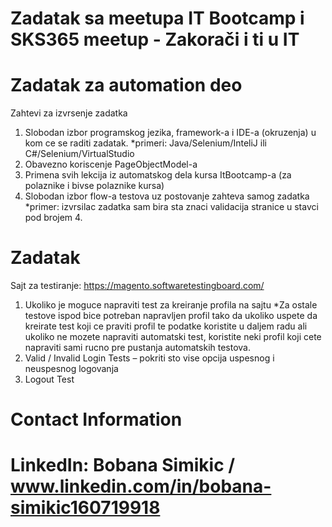 # Zadatak sa meetupa IT Bootcamp i SKS365 meetup - Zakorači i ti u IT

# Zadatak za automation deo

Zahtevi za izvrsenje zadatka

1. Slobodan izbor programskog jezika, framework-a i IDE-a (okruzenja) u kom ce se raditi
zadatak.
*primeri: Java/Selenium/InteliJ ili C#/Selenium/VirtualStudio
2. Obavezno koriscenje PageObjectModel-a
3. Primena svih lekcija iz automatskog dela kursa ItBootcamp-a (za polaznike i bivse polaznike
kursa)
4. Slobodan izbor flow-a testova uz postovanje zahteva samog zadatka
*primer: izvrsilac zadatka sam bira sta znaci validacija stranice u stavci pod brojem 4.

# Zadatak
Sajt za testiranje: https://magento.softwaretestingboard.com/
1. Ukoliko je moguce napraviti test za kreiranje profila na sajtu
*Za ostale testove ispod bice potreban napravljen profil tako da ukoliko uspete da
kreirate test koji ce praviti profil te podatke koristite u daljem radu ali ukoliko ne mozete
napraviti automatski test, koristite neki profil koji cete napraviti sami rucno pre pustanja
automatskih testova.
2. Valid / Invalid Login Tests – pokriti sto vise opcija uspesnog i neuspesnog logovanja
3. Logout Test


# Contact Information

# LinkedIn: Bobana Simikic / www.linkedin.com/in/bobana-simikic160719918   
